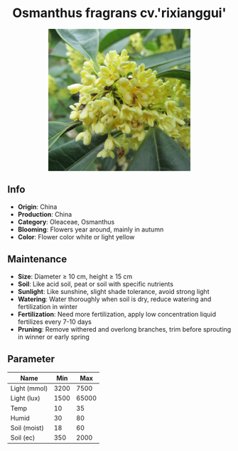 <h1 align='center'>Osmanthus fragrans cv.'rixianggui'</h1>
<p align="center">
    <img 
        align='center'
        width='320'
        src="../images/osmanthus fragrans cvrixianggui.png" 
        alt='Osmanthus fragrans cv.'rixianggui'' />
</p>

## Info

 - **Origin**: China
 - **Production**: China
 - **Category**: Oleaceae, Osmanthus
 - **Blooming**: Flowers year around, mainly in autumn
 - **Color**: Flower color white or light yellow

## Maintenance

 - **Size**: Diameter ≥ 10 cm, height ≥ 15 cm
 - **Soil**: Like acid soil, peat or soil with specific nutrients
 - **Sunlight**: Like sunshine, slight shade tolerance, avoid strong light
 - **Watering**: Water thoroughly when soil is dry, reduce watering and fertilization in winter
 - **Fertilization**: Need more fertilization, apply low concentration liquid fertilizes every 7-10 days
 - **Pruning**: Remove withered and overlong branches, trim before sprouting in winner or early spring

## Parameter

| Name         | Min  | Max   |
|--------------|------|-------|
| Light (mmol) | 3200 | 7500  |
| Light (lux)  | 1500 | 65000 |
| Temp         | 10    | 35    |
| Humid        | 30   | 80    |
| Soil (moist) | 18   | 60    |
| Soil (ec)    | 350  | 2000  |